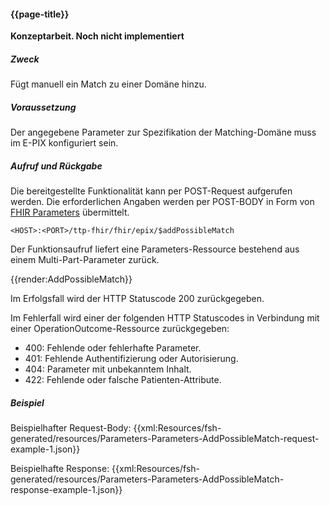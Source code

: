 #### {{page-title}}
**Konzeptarbeit. Noch nicht implementiert**

##### **Zweck**
Fügt manuell ein Match zu einer Domäne hinzu.

##### **Voraussetzung**
Der angegebene Parameter zur Spezifikation der Matching-Domäne muss im E-PIX konfiguriert sein.

##### **Aufruf und Rückgabe**
Die bereitgestellte Funktionalität kann per POST-Request aufgerufen werden. Die erforderlichen Angaben werden per POST-BODY in Form von [FHIR Parameters](https://www.hl7.org/fhir/parameters.html) übermittelt.

`<HOST>:<PORT>/ttp-fhir/fhir/epix/$addPossibleMatch`

Der Funktionsaufruf liefert eine Parameters-Ressource bestehend aus einem Multi-Part-Parameter zurück.

{{render:AddPossibleMatch}}

Im Erfolgsfall wird der HTTP Statuscode 200 zurückgegeben.

Im Fehlerfall wird einer der folgenden HTTP Statuscodes in Verbindung mit einer OperationOutcome-Ressource zurückgegeben:
* 400: Fehlende oder fehlerhafte Parameter.
* 401: Fehlende Authentifizierung oder Autorisierung.
* 404: Parameter mit unbekanntem Inhalt.
* 422: Fehlende oder falsche Patienten-Attribute.


##### **Beispiel**
Beispielhafter Request-Body:
{{xml:Resources/fsh-generated/resources/Parameters-Parameters-AddPossibleMatch-request-example-1.json}}

Beispielhafte Response:
{{xml:Resources/fsh-generated/resources/Parameters-Parameters-AddPossibleMatch-response-example-1.json}}

